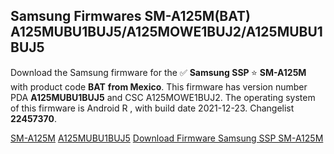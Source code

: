 <h2>Samsung Firmwares SM-A125M(BAT) A125MUBU1BUJ5/A125MOWE1BUJ2/A125MUBU1BUJ5</h2>
Download the Samsung firmware for the ✅ <strong>Samsung SSP </strong> ⭐ <strong>SM-A125M</strong> with product code <strong>BAT</strong> <strong> from Mexico</strong>. This firmware has version number PDA <strong>A125MUBU1BUJ5</strong> and CSC A125MOWE1BUJ2. The operating system of this firmware is Android R , with build date 2021-12-23. Changelist <strong>22457370</strong>.

[SM-A125M](https://samfirm.shop/samsung/model/SM-A125M)
[A125MUBU1BUJ5](https://samfirm.shop/samsung/pda/A125MUBU1BUJ5)
[Download Firmware Samsung SSP SM-A125M](https://samfirm.shop/samsung/firmware/484567)

